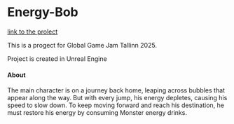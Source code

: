 # Energy-Bob 
[link to the prolect](https://globalgamejam.org/games/2025/energy-bob-5)

This is a progect for Global Game Jam Tallinn 2025. 

Project is created in Unreal Engine

#### About
The main character is on a journey back home, leaping across bubbles that appear along the way. But with every jump, his energy depletes, causing his speed to slow down. To keep moving forward and reach his destination, he must restore his energy by consuming Monster energy drinks.
